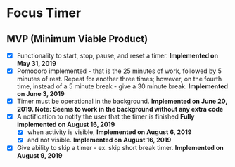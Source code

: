 # Focus Timer

## MVP (Minimum Viable Product)

- [x] Functionality to start, stop, pause, and reset a timer. **Implemented on May 31, 2019**
- [x] Pomodoro implemented - that is the 25 minutes of work, followed by 5 minutes of rest.
      Repeat for another three times; however, on the fourth time, instead of a 5 minute break - give
      a 30 minute break. **Implemented on June 3, 2019**
- [x] Timer must be operational in the background. **Implemented on June 20, 2019. Note: Seems to work in the background without any extra code**
- [x] A notification to notify the user that the timer is finished **Fully implemented on August 16, 2019**
  - [x] when activity is visible, **Implemented on August 6, 2019**
  - [x] and not visible. **Implemented on August 16, 2019**
- [x] Give ability to skip a timer - ex. skip short break timer. **Implemented on August 9, 2019**

